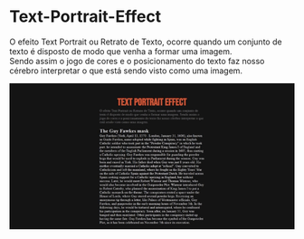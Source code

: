 # Text-Portrait-Effect
O efeito Text Portrait ou Retrato de Texto, ocorre quando um conjunto de texto é disposto de modo que venha a formar uma imagem.<br>
Sendo assim o jogo de cores e o posicionamento do texto faz nosso cérebro interpretar o que está sendo visto como uma imagem.

<img src="img/preview.gif">
